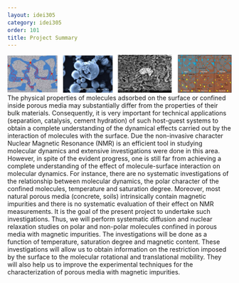 ```yaml
---
layout: idei305
category: idei305
order: 101
title: Project Summary
---
```

<img src="/idei305/images/project_summary.jpg">  
The physical properties of molecules adsorbed on the surface or confined inside porous media may substantially differ from the properties of their bulk materials. Consequently, it is very important for technical applications (separation, catalysis, cement hydration) of such host-guest systems to obtain a complete understanding of the dynamical effects carried out by the interaction of molecules with the surface. Due the non-invasive character Nuclear Magnetic Resonance (NMR) is an efficient tool in studying molecular dynamics and extensive investigations were done in this area. However, in spite of the evident progress, one is still far from achieving a complete understanding of the effect of molecule-surface interaction on molecular dynamics. For instance, there are no systematic investigations of the relationship between molecular dynamics, the polar character of the confined molecules, temperature and saturation degree. Moreover, most natural porous media (concrete, soils) intrinsically contain magnetic impurities and there is no systematic evaluation of their effect on NMR measurements. It is the goal of the present project to undertake such investigations. Thus, we will perform systematic diffusion and nuclear relaxation studies on polar and non-polar molecules confined in porous media with magnetic impurities. The investigations will be done as a function of temperature, saturation degree and magnetic content. These investigations will allow us to obtain information on the restriction imposed by the surface to the molecular rotational and translational mobility. They will also help us to improve the experimental techniques for the characterization of porous media with magnetic impurities.
